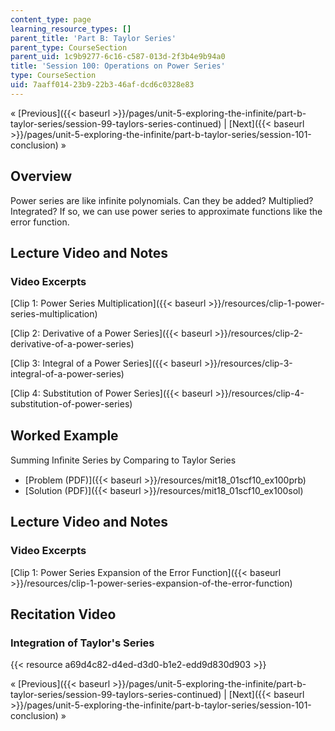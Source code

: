 ```yaml
---
content_type: page
learning_resource_types: []
parent_title: 'Part B: Taylor Series'
parent_type: CourseSection
parent_uid: 1c9b9277-6c16-c587-013d-2f3b4e9b94a0
title: 'Session 100: Operations on Power Series'
type: CourseSection
uid: 7aaff014-23b9-22b3-46af-dcd6c0328e83
---
```


« [Previous]({{< baseurl >}}/pages/unit-5-exploring-the-infinite/part-b-taylor-series/session-99-taylors-series-continued) | [Next]({{< baseurl >}}/pages/unit-5-exploring-the-infinite/part-b-taylor-series/session-101-conclusion) »

Overview
--------

Power series are like infinite polynomials. Can they be added? Multiplied? Integrated? If so, we can use power series to approximate functions like the error function.

Lecture Video and Notes
-----------------------

### Video Excerpts

[Clip 1: Power Series Multiplication]({{< baseurl >}}/resources/clip-1-power-series-multiplication)

[Clip 2: Derivative of a Power Series]({{< baseurl >}}/resources/clip-2-derivative-of-a-power-series)

[Clip 3: Integral of a Power Series]({{< baseurl >}}/resources/clip-3-integral-of-a-power-series)

[Clip 4: Substitution of Power Series]({{< baseurl >}}/resources/clip-4-substitution-of-power-series)

Worked Example
--------------

Summing Inﬁnite Series by Comparing to Taylor Series

*   [Problem (PDF)]({{< baseurl >}}/resources/mit18_01scf10_ex100prb)
*   [Solution (PDF)]({{< baseurl >}}/resources/mit18_01scf10_ex100sol)

Lecture Video and Notes
-----------------------

### Video Excerpts

[Clip 1: Power Series Expansion of the Error Function]({{< baseurl >}}/resources/clip-1-power-series-expansion-of-the-error-function)

Recitation Video
----------------

### Integration of Taylor's Series

{{< resource a69d4c82-d4ed-d3d0-b1e2-edd9d830d903 >}}

« [Previous]({{< baseurl >}}/pages/unit-5-exploring-the-infinite/part-b-taylor-series/session-99-taylors-series-continued) | [Next]({{< baseurl >}}/pages/unit-5-exploring-the-infinite/part-b-taylor-series/session-101-conclusion) »